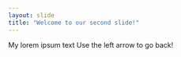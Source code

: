 ```yaml
---
layout: slide
title: "Welcome to our second slide!"
---
```

My lorem ipsum text
Use the left arrow to go back!
